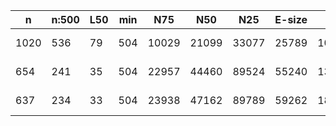 n     |n:500  |L50  |min  |N75    |N50    |N25    |E-size  |max     |sum      |name
---   |---    |---  |---  |---    |---    |---    |---     |---     |---      |---
1020  |536    |79   |504  |10029  |21099  |33077  |25789   |109626  |5464263  |mystery-unitigs.fa
654   |241    |35   |504  |22957  |44460  |89524  |55240   |138912  |5515339  |mystery-contigs.fa
637   |234    |33   |504  |23938  |47162  |89789  |59262   |186586  |5516571  |mystery-scaffolds.fa
